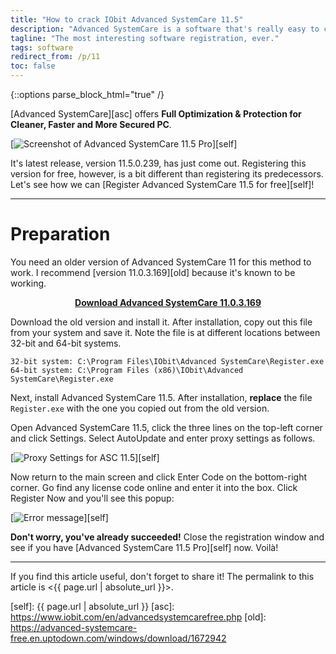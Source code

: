 ```yaml
---
title: "How to crack IObit Advanced SystemCare 11.5"
description: "Advanced SystemCare is a software that's really easy to crack.\nGet Pro for free."
tagline: "The most interesting software registration, ever."
tags: software
redirect_from: /p/11
toc: false
---
```


{::options parse_block_html="true" /}

[Advanced SystemCare][asc] offers **Full Optimization & Protection for Cleaner, Faster and More Secured PC**.

[![Screenshot of Advanced SystemCare 11.5 Pro](/image/asc-11.5-pro.png)][self]

It's latest release, version 11.5.0.239, has just come out. Registering this version for free, however, is a bit different than registering its predecessors. Let's see how we can [Register Advanced SystemCare 11.5 for free][self]!

---

# Preparation

You need an older version of Advanced SystemCare 11 for this method to work. I recommend [version 11.0.3.169][old] because it's known to be working.

<p style="text-align: center;">
<b><a href="https://advanced-systemcare-free.en.uptodown.com/windows/download/1672942">Download Advanced SystemCare 11.0.3.169</a></b>
</p>

Download the old version and install it. After installation, copy out this file from your system and save it. Note the file is at different locations between 32-bit and 64-bit systems.

```
32-bit system: C:\Program Files\IObit\Advanced SystemCare\Register.exe
64-bit system: C:\Program Files (x86)\IObit\Advanced SystemCare\Register.exe
```

Next, install Advanced SystemCare 11.5. After installation, **replace** the file `Register.exe` with the one you copied out from the old version.

Open Advanced SystemCare 11.5, click the three lines on the top-left corner and click Settings. Select AutoUpdate and enter proxy settings as follows.

[![Proxy Settings for ASC 11.5](/image/asc-11-proxy-settings.png)][self]

Now return to the main screen and click Enter Code on the bottom-right corner. Go find any license code online and enter it into the box. Click Register Now and you'll see this popup:

[![Error message](/image/asc-11-reg-error.png)][self]

**Don't worry, you've already succeeded!** Close the registration window and see if you have [Advanced SystemCare 11.5 Pro][self] now. Voilà!

---

If you find this article useful, don't forget to share it! The permalink to this article is <{{ page.url | absolute_url }}>.


  [self]: {{ page.url | absolute_url }}
  [asc]: https://www.iobit.com/en/advancedsystemcarefree.php
  [old]: https://advanced-systemcare-free.en.uptodown.com/windows/download/1672942
